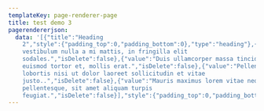 ```yaml
---
templateKey: page-renderer-page
title: test demo 3
pagerendererjson:
  data: '[{"title":"Heading
    2","style":{"padding_top":0,"padding_bottom":0},"type":"heading"},{"ListingData":[{"value":"Phasellus
    vestibulum nulla a mi mattis, in fringilla elit
    sodales.","isDelete":false},{"value":"Duis ullamcorper massa tincidunt,
    euismod tortor et, mollis erat.","isDelete":false},{"value":"Pellentesque
    lobortis nisi ut dolor laoreet sollicitudin et vitae
    justo..","isDelete":false},{"value":"Mauris maximus lorem vitae neque
    pellentesque, sit amet aliquam turpis
    feugiat.","isDelete":false}],"style":{"padding_top":0,"padding_bottom":0},"type":"list"},{"title":"Continue","style":{"padding_top":0,"padding_bottom":0},"type":"button"}]'
---
```

